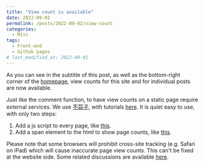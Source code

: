 ```yaml
---
title: "View count is available"
date: 2022-09-02
permalink: /posts/2022-09-02/view-count
categories:
  - Misc
tags:
  - Front-end
  - Github pages
# last_modified_at: 2022-09-01
---
```


As you can see in the subtitle of this post, as well as the bottom-right corner of the [homepage]("/#busuanzi_container_site_uv"), view counts for this site and for individual posts are now available.

Just like the comment function, to have view counts on a static page require external services. We use [不蒜子](http://busuanzi.ibruce.info), with tutorials [here](http://ibruce.info/2015/04/04/busuanzi/). It is quiet easy to use, with only two steps:
  1. Add a js script to every page, like [this](https://github.com/Koohoko/Koohoko.github.io/blob/ec2f88c3d2248744d67f3d535b8a1cd81455f2c7/_includes/analytics.html#L13).
  2. Add a span element to the html to show page counts, like [this](https://github.com/Koohoko/Koohoko.github.io/blob/ec2f88c3d2248744d67f3d535b8a1cd81455f2c7/_layouts/single.html#L57-L59).


Please note that some browsers will prohibit cross-site tracking (e.g. Safari on iPad) which will cause inaccurate page view counts. This can't be fixed at the website side. Some related discussions are available [here](https://jdhao.github.io/2020/10/31/busuanzi_pv_count_error/).
